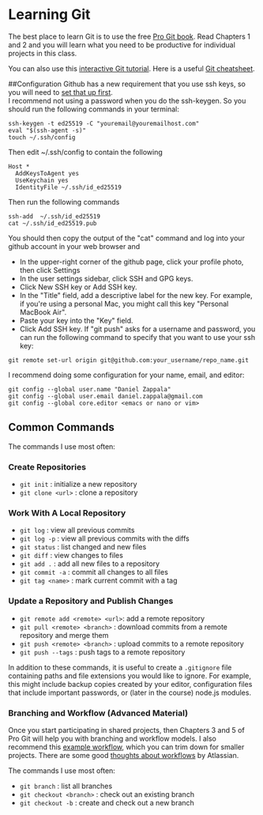 # Learning Git

The best place to learn Git is to use the free [Pro Git book](http://git-scm.com/book). 
Read Chapters 1 and 2 and you will learn what you need to be productive for individual projects in this class.

You can also use this [interactive Git tutorial](https://try.github.io/levels/1/challenges/1). 
Here is a useful [Git cheatsheet](https://www.git-tower.com/blog/git-cheat-sheet/).

##Configuration
Github has a new requirement that you use ssh keys, so you will need to [set that up first](https://docs.github.com/en/authentication/connecting-to-github-with-ssh).  
I recommend not using a password when you do the ssh-keygen.  So you should run the following commands in your terminal:
```
ssh-keygen -t ed25519 -C "youremail@youremailhost.com"
eval "$(ssh-agent -s)"
touch ~/.ssh/config
```
Then edit ~/.ssh/config to contain the following
```
Host *
  AddKeysToAgent yes
  UseKeychain yes
  IdentityFile ~/.ssh/id_ed25519
```
Then run the following commands
```
ssh-add  ~/.ssh/id_ed25519
cat ~/.ssh/id_ed25519.pub
```
You should then copy the output of the "cat" command and log into your github account in your web browser and 

- In the upper-right corner of the github page, click your profile photo, then click Settings
- In the user settings sidebar, click SSH and GPG keys.
- Click New SSH key or Add SSH key.
- In the "Title" field, add a descriptive label for the new key. For example, if you're using a personal Mac, you might call this key "Personal MacBook Air".
- Paste your key into the "Key" field.
- Click Add SSH key.
If "git push" asks for a username and password, you can run the following command to specify that you want to use your ssh key:
```
git remote set-url origin git@github.com:your_username/repo_name.git
```
I recommend doing some configuration for your name, email, and editor:
```
git config --global user.name "Daniel Zappala"
git config --global user.email daniel.zappala@gmail.com
git config --global core.editor <emacs or nano or vim>
```
## Common Commands
The commands I use most often:

### Create Repositories
- `git init` : initialize a new repository
- `git clone <url>` : clone a repository
### Work With A Local Repository
- `git log` : view all previous commits
- `git log -p` : view all previous commits with the diffs
- `git status` : list changed and new files
- `git diff` : view changes to files
- `git add .` : add all new files to a repository
- `git commit -a` : commit all changes to all files
- `git tag <name>` : mark current commit with a tag
### Update a Repository and Publish Changes
- `git remote add <remote> <url>`: add a remote repository
- `git pull <remote> <branch>` : download commits from a remote repository and merge them
- `git push <remote> <branch>` : upload commits to a remote repository
- `git push --tags` : push tags to a remote repository

In addition to these commands, it is useful to create a `.gitignore` file containing paths and file extensions you would like to ignore. For example, this might include backup copies created by your editor, configuration files that include important passwords, or (later in the course) node.js modules.

### Branching and Workflow (Advanced Material)
Once you start participating in shared projects, then Chapters 3 and 5 of Pro Git will help you with branching and workflow models. I also recommend this [example workflow](http://nvie.com/posts/a-successful-git-branching-model/), which you can trim down for smaller projects. There are some good [thoughts about workflows](https://www.atlassian.com/git/tutorials/comparing-workflows/forking-workflow) by Atlassian.

The commands I use most often:

- `git branch` : list all branches
- `git checkout <branch>` : check out an existing branch
- `git checkout -b` : create and check out a new branch
